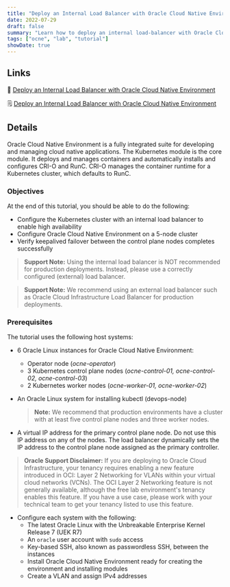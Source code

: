 ```yaml
---
title: "Deploy an Internal Load Balancer with Oracle Cloud Native Environment"
date: 2022-07-29
draft: false
summary: "Learn how to deploy an internal load-balancer with Oracle Cloud Native Environment to enable high availability."
tags: ["ocne", "lab", "tutorial"]
showDate: true
---
```


## Links

:crescent_moon: [Deploy an Internal Load Balancer with Oracle Cloud Native Environment](https://luna.oracle.com/lab/15c6f5a7-9fec-4946-bb42-92dd41310fdf)

:spiral_notepad: [Deploy an Internal Load Balancer with Oracle Cloud Native Environment](https://docs.oracle.com/en/learn/ocne-install-ha)

## Details

Oracle Cloud Native Environment is a fully integrated suite for developing and managing cloud native applications. The Kubernetes module is the core module. It deploys and manages containers and automatically installs and configures CRI-O and RunC. CRI-O manages the container runtime for a Kubernetes cluster, which defaults to RunC.

### Objectives

At the end of this tutorial, you should be able to do the following:

- Configure the Kubernetes cluster with an internal load balancer to enable high availability
- Configure Oracle Cloud Native Environment on a 5-node cluster
- Verify keepalived failover between the control plane nodes completes successfully

> **Support Note:** Using the internal load balancer is NOT recommended for production deployments. Instead, please use a correctly configured (external) load balancer.

> **Support Note:** We recommend using an external load balancer such as Oracle Cloud Infrastructure Load Balancer for production deployments.

### Prerequisites

The tutorial uses the following host systems:

- 6 Oracle Linux instances for Oracle Cloud Native Environment:
  - Operator node (_ocne-operator_)
  - 3 Kubernetes control plane nodes (_ocne-control-01, ocne-control-02, ocne-control-03_)
  - 2 Kubernetes worker nodes (_ocne-worker-01, ocne-worker-02_)

- An Oracle Linux system for installing kubectl (devops-node)

  > **Note:**  We recommend that production environments have a cluster with at least five control plane nodes and three worker nodes.

- A virtual IP address for the primary control plane node. Do not use this IP address on any of the nodes. The load balancer dynamically sets the IP address to the control plane node assigned as the primary controller.

> **Oracle Support Disclaimer:** If you are deploying to Oracle Cloud Infrastructure, your tenancy requires enabling a new feature introduced in OCI: Layer 2 Networking for VLANs within your virtual cloud networks (VCNs). The OCI Layer 2 Networking feature is not generally available, although the free lab environment's tenancy enables this feature. If you have a use case, please work with your technical team to get your tenancy listed to use this feature.

- Configure each system with the following:
  - The latest Oracle Linux with the Unbreakable Enterprise Kernel Release 7 (UEK R7)
  - An `oracle` user account with `sudo` access
  - Key-based SSH, also known as passwordless SSH, between the instances
  - Install Oracle Cloud Native Environment ready for creating the environment and installing modules
  - Create a VLAN and assign IPv4 addresses
